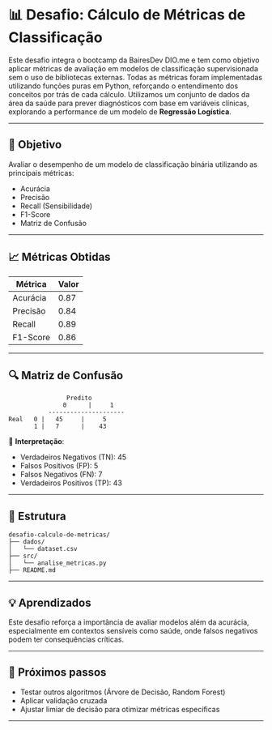 # 📊 Desafio: Cálculo de Métricas de Classificação

Este desafio integra o bootcamp da BairesDev  DIO.me e tem como objetivo aplicar métricas de avaliação em modelos de classificação supervisionada sem o uso de bibliotecas externas. Todas as métricas foram implementadas utilizando funções puras em Python, reforçando o entendimento dos conceitos por trás de cada cálculo. 
Utilizamos um conjunto de dados da área da saúde para prever diagnósticos com base em variáveis clínicas, explorando a performance de um modelo de **Regressão Logística**.

---

## 🎯 Objetivo

Avaliar o desempenho de um modelo de classificação binária utilizando as principais métricas:

- Acurácia  
- Precisão  
- Recall (Sensibilidade)  
- F1-Score  
- Matriz de Confusão

---

## 📈 Métricas Obtidas

| Métrica     | Valor   |
|-------------|---------|
| Acurácia    | 0.87    |
| Precisão    | 0.84    |
| Recall      | 0.89    |
| F1-Score    | 0.86    |

---

## 🔍 Matriz de Confusão

```
                Predito
               0      |     1
           ---------------------
Real   0 |   45     |     5
       1 |   7      |    43
```

📌 **Interpretação**:
- Verdadeiros Negativos (TN): 45  
- Falsos Positivos (FP): 5  
- Falsos Negativos (FN): 7  
- Verdadeiros Positivos (TP): 43  

---

## 📂 Estrutura

```
desafio-calculo-de-metricas/
├── dados/
│   └── dataset.csv
├── src/
│   └── analise_metricas.py
├── README.md
```

---

## 💡 Aprendizados

Este desafio reforça a importância de avaliar modelos além da acurácia, especialmente em contextos sensíveis como saúde, onde falsos negativos podem ter consequências críticas.

---

## 🚀 Próximos passos

- Testar outros algoritmos (Árvore de Decisão, Random Forest)  
- Aplicar validação cruzada  
- Ajustar limiar de decisão para otimizar métricas específicas


---

